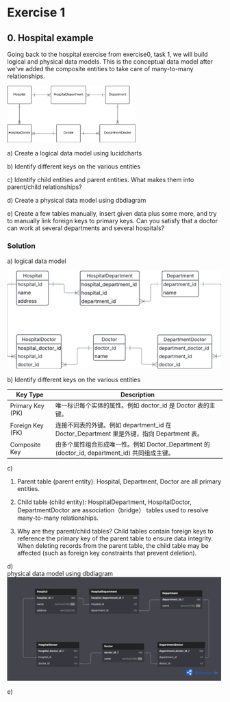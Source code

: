 # Exercise 1

## 0. Hospital example

Going back to the hospital exercise from exercise0, task 1, we will build logical and physical data models. This is the conceptual data model after we've added the composite entities to take care of many-to-many relationships.

<img src = "../assets/conceptual_hospital.png" width=300>

a) Create a logical data model using lucidcharts

b) Identify different keys on the various entities

c) Identify child entities and parent entities. What makes them into parent/child relationships?

d) Create a physical data model using dbdiagram

e) Create a few tables manually, insert given data plus some more, and try to manually link foreign keys to primary keys. Can you satisfy that a doctor can work at several departments and several hospitals?

### Solution

a) logical data model

<img src = "../assets/LogicalModel_hospital.png" width=500>
                 
b) Identify different keys on the various entities

| Key Type         | Description                                                 |
| ---------------- | ----------------------------------------------------------- |
| Primary Key (PK) | 唯一标识每个实体的属性。例如 doctor_id 是 Doctor 表的主键。 |
| Foreign Key (FK) | 连接不同表的外键。例如 department_id 在 Doctor_Department 里是外键，指向 Department 表。|
| Composite Key | 由多个属性组合形成唯一性。例如 Doctor_Department 的 (doctor_id, department_id) 共同组成主键。|

c) 
1. Parent table (parent entity):
Hospital, Department, Doctor are all primary entities.

2. Child table (child entity):
HospitalDepartment, HospitalDoctor, DepartmentDoctor are association（bridge） tables used to resolve many-to-many relationships.

3. Why are they parent/child tables?
Child tables contain foreign keys to reference the primary key of the parent table to ensure data integrity.    
When deleting records from the parent table, the child table may be affected (such as foreign key constraints that prevent deletion).

d)     
physical data model using dbdiagram
<img src = "../assets/PhysicallModel_hospital.png" width=500>

e) 













